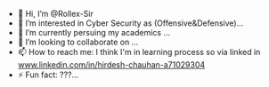 - 👋 Hi, I’m @Rollex-Sir
- 👀 I’m interested in Cyber Security as (Offensive&Defensive)...
- 🌱 I’m currently persuing my academics ...
- 💞️ I’m looking to collaborate on ...
- 📫 How to reach me: I think I'm in learning process so via linked in
www.linkedin.com/in/hirdesh-chauhan-a71029304
- ⚡ Fun fact: ???...

<!---
Rollex-Sir/Rollex-Sir is a ✨ special ✨ repository because its `README.md` (this file) appears on your GitHub profile.
You can click the Preview link to take a look at your changes.
--->
